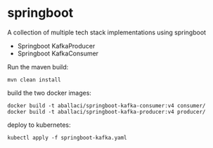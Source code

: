 # springboot
A collection of multiple tech stack implementations using springboot

* Springboot KafkaProducer
* Springboot KafkaConsumer


Run the maven build:
```
mvn clean install
```
build the two docker images:
```
docker build -t aballaci/springboot-kafka-consumer:v4 consumer/
docker build -t aballaci/springboot-kafka-producer:v4 producer/
```

deploy to kubernetes:
```
kubectl apply -f springboot-kafka.yaml
```
